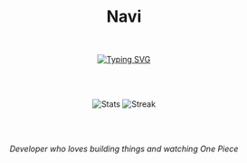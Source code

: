 <div align="center">

# Navi

<br>

[![Typing SVG](https://readme-typing-svg.herokuapp.com?font=Fira+Code&size=18&duration=3000&pause=1000&color=00FFFF&center=true&vCenter=true&width=300&lines=Developer;One+Piece+Fan)](https://git.io/typing-svg)

<br><br>

<img src="https://github-readme-stats.vercel.app/api?username=AgentSniffer&show_icons=true&theme=radical&title_color=00FFFF&icon_color=00FFFF&text_color=FFFFFF&bg_color=0D1117" alt="Stats" /> <img src="https://streak-stats.demolab.com?user=AgentSniffer&theme=dark&background=0D1117&ring=00FFFF&fire=00FFFF&currStreakLabel=00FFFF&sideLabels=00FFFF&dates=FFFFFF&hide_border=true&short_numbers=true&date_format=M%20j%5B%2C%20Y%5D&hide_total_contributions=true" alt="Streak" />

<br><br>

*Developer who loves building things and watching One Piece*

</div>
